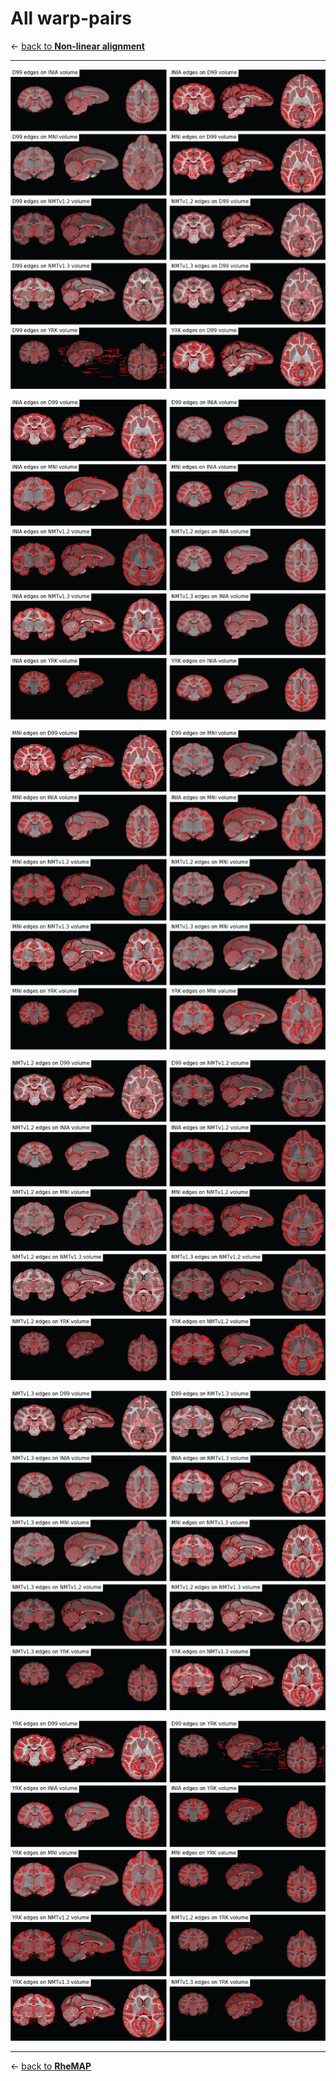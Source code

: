 # All warp-pairs    

&larr; [back to **Non-linear alignment**](nonlinear_registration.md)     

----

![All warp-pairs](images/all_warp_pairs/D99_pairs.png)    

![All warp-pairs](images/all_warp_pairs/INIA_pairs.png)    

![All warp-pairs](images/all_warp_pairs/MNI_pairs.png)    

![All warp-pairs](images/all_warp_pairs/NMTv1.2_pairs.png)    

![All warp-pairs](images/all_warp_pairs/NMTv1.3_pairs.png)    

![All warp-pairs](images/all_warp_pairs/YRK_pairs.png)

---

&larr; [back to **RheMAP**](README.md)    
